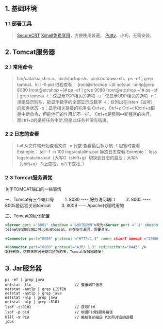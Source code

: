 ## 1. 基础环境

### 1.1 部署工具

> [SecureCRT]()
> [Xshell免费享用](https://www.netsarang.com/zh/free-for-home-school/)，方便使用普遍。
> [Putty]()，小巧，无需安装。

## 2. Tomcat服务器

### 2.1 常用命令

> bin/catalina.sh run、bin/startup.sh、bin/shutdown.sh、ps -ef | grep tomcat、kill -9 pid
> 进程查看：
> [root@etcshop ~]# netstat -unltp|grep 8080
> [root@etcshop ~]# ps -ef | grep 9080
> [root@etcshop ~]# ps -ef | grep tomcat
> -t：仅显示TCP相关的选项
> -u：仅显示UDP相关的选项
> -n：拒绝显示别名，能显示数字的全部显示成数字
> -l：仅列出在listen（监听）的服务状态
> -p：显示相关链接的程序名
> Ctrl+c、Ctrl+z
> Ctrl+c和ctrl+z都是中断命令，但是他们的作用却不一样。
> Ctrl+c是强制中断程序的执行，而ctrl+z的是将任务中断,但是此任务并没有结束。

### 2.2 日志的查看

> tail 从文件尾开始查看文件
> -n 行数 
> 查看最后多沙航
> -f 
> 阻塞时查看
> Example： tail -f -n 100 logs/catalina.out
> 静态日志查看
> Example： less logs/catalina.out（大写G（shift+g）切换到日志的最后；大写N（shift+n）向上查找，n向下查找。）

### 2.3 Tomcat服务调优

关于TOMCAT端口的一些事情

一、Tomcat有三个端口号
​        1. 8080 ---- 服务访问端口
​        2. 8005 ---- 8005是远程关闭tomcat
​        3. 8009 ---- Apache代理时用的

二、Tomcat的优化配置

```xml
<Server port ="8005" shutdown ="SHUTDOWN">改为<Server port ="-1" shutdown ="SHUTDOWN">
telnet到8005端口可以关闭tomcat，存在安全漏洞，需要关闭。
    
<Connector port="8080" protocol ="HTTP/1.1" conne ctionT imeout ="20000"  redirectPort="8443" useBodyEncodingForURI="true" URIEncoding="UTF-8"/>

<Connector port="8009" protocol="AJP/ 1.3" redirectPort="8443" />
本行删除，这样做原因是端口监听的多，Tomcat服务器越慢！
```

## 3. Jar服务器



```properties
ps -ef | grep java
netstat -tln                    // 查看端口信息
netstat -antlp | grep LISTEN
netstat -antlp | grep java
netstat -nlp | grep java
netstat -nlp | grep :8101
lsof -i:8101                    // 获取Pid
lsof -p pid                     // 根据Pid找服务路径
kill -9 PID                     // 强制关闭指定 PID所对应的进程
jobs
```


